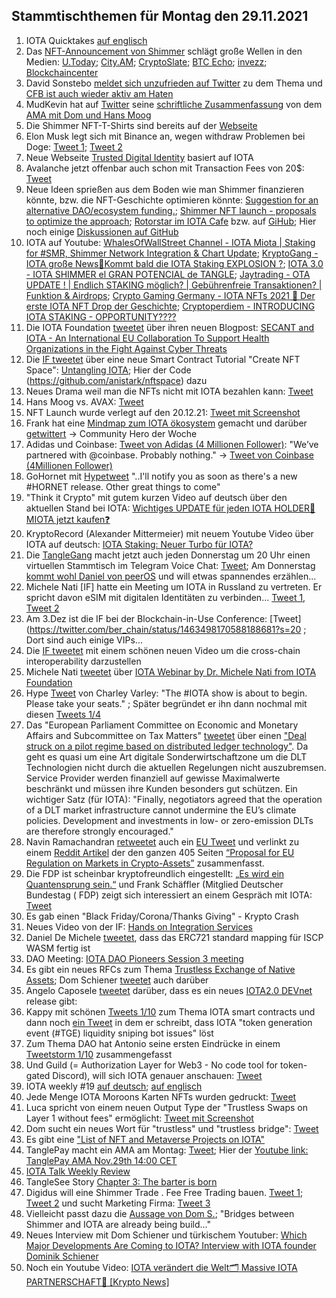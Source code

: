 ## Stammtischthemen für Montag den 29.11.2021

1. IOTA Quicktakes [auf englisch](https://www.youtube.com/watch?v=HJKG1dnlnqc)
2. Das [NFT-Announcement von Shimmer](https://twitter.com/shimmernet/status/1462825664848007175?s=20) schlägt große Wellen in den Medien: [U.Today](https://u.today/iotas-shimmer-network-receives-first-genesis-nft-collection); [City.AM](https://www.cityam.com/iota-debuts-genesis-nfts-on-newly-launched-shimmer-network/); [CryptoSlate](https://cryptoslate.com/iota-debuts-genesis-nfts-on-newly-launched-shimmer-network-to-reward-early-adopters/); [BTC Echo](https://www.btc-echo.de/news/schritt-fuer-schritt-iota-stellt-genesis-nfts-vor-129998/); [invezz](https://invezz.com/de/news/2021/11/22/iota-bringt-shimmer-jersey-genesis-nfts-in-limitierter-auflage-auf-markt/); [Blockchaincenter](https://www.blockchaincenter.net/shimmer/)
3. David Sonstebo [meldet sich unzufrieden auf Twitter](https://twitter.com/DavidSonstebo/status/1462873954725642246?s=20) zu dem Thema und [CFB ist auch wieder aktiv am Haten](https://twitter.com/c___f___b/status/1463121450282409985?s=20)
4. MudKevin hat auf [Twitter](https://twitter.com/MudKevin/status/1463049267648495620?s=20) seine [schriftliche Zusammenfassung](https://docs.google.com/document/d/1xyjc61o6Y0s9G33BGEIJVzwiitsG8lf-CKH-jiCxTT0/edit?usp=sharing) von dem [AMA mit Dom und Hans Moog](https://www.youtube.com/watch?v=RNEPZ3_0TeE&t=1886s)
5. Die Shimmer NFT-T-Shirts sind bereits auf der [Webseite](https://store.shimmer.network/collections/shimmer-collection)
6. Elon Musk legt sich mit Binance an, wegen withdraw Problemen bei Doge: [Tweet 1](https://twitter.com/elonmusk/status/1463085111600205825?s=20); [Tweet 2](https://twitter.com/elonmusk/status/1463096278171148290?s=20)
7. Neue Webseite [Trusted Digital Identity](https://individni.net/) basiert auf IOTA
8. Avalanche jetzt offenbar auch schon mit Transaction Fees von 20$: [Tweet](https://twitter.com/econoar/status/1462983727747788801?s=20)
9. Neue Ideen sprießen aus dem Boden wie man Shimmer finanzieren könnte, bzw. die NFT-Geschichte optimieren könnte: [Suggestion for an alternative DAO/ecosystem funding.](https://github.com/iota-community/Shimmer-Governance/discussions/5#discussion-3700871); [Shimmer NFT launch - proposals to optimize the approach](https://github.com/iota-community/Shimmer-Governance/discussions/4); [Rotorstar im IOTA Cafe](https://t.me/IOTA_DACH/436897) bzw. auf [GiHub](https://github.com/iota-community/Shimmer-Governance/discussions/6); Hier noch einige [Diskussionen auf GitHub](https://github.com/iota-community/Shimmer-Governance/discussions/4#discussioncomment-1696217)
10. IOTA auf Youtube: [WhalesOfWallStreet Channel - IOTA Miota | Staking for #SMR, Shimmer Network Integration & Chart Update](https://www.youtube.com/watch?v=zwdV-BVp5Wg); [KryptoGang - IOTA große News💎Kommt bald die IOTA Staking EXPLOSION ?](https://www.youtube.com/watch?v=RO80PGh_gJo); [IOTA 3.0 - IOTA SHIMMER el GRAN POTENCIAL de TANGLE](https://www.youtube.com/watch?v=wLqzadkxwC4); [Jaytrading - OTA UPDATE ! | Endlich STAKING möglich? | Gebührenfreie Transaktionen? | Funktion & Airdrops](https://www.youtube.com/watch?v=vz5LuxROGN8); [Crypto Gaming Germany - IOTA NFTs 2021 🤖 Der erste IOTA NFT Drop der Geschichte](https://www.youtube.com/watch?v=XN31CM_6tss&t=64s); [Cryptoperdiem - INTRODUCING IOTA STAKING - OPPORTUNITY????](https://www.youtube.com/watch?v=mU6FLJlhx5s)
11. Die IOTA Foundation [tweetet](https://twitter.com/iota/status/1463178701567401985?s=20) über ihren neuen Blogpost: [SECANT and IOTA - An International EU Collaboration To Support Health Organizations in the Fight Against Cyber Threats](https://blog.iota.org/secant-uses-iota-for-iot-and-data-infrastructure-in-europes-health-industry/)
12. Die [IF tweetet](https://twitter.com/iota/status/1463160747681275907) über eine neue Smart Contract Tutorial "Create NFT Space": [Untangling IOTA](https://www.twitch.tv/videos/1214630511); Hier der Code (https://github.com/anistark/nftspace) dazu
13. Neues Drama weil man die NFTs nicht mit IOTA bezahlen kann: [Tweet](https://twitter.com/dennisnagpal1/status/1463294447605723142?s=20)
14. Hans Moog vs. AVAX: [Tweet](https://twitter.com/hus_qy/status/1463480074418761736?t=KZGlxgkDaBRyZpRWu0V7JA&s=19) 
15. NFT Launch wurde verlegt auf den 20.12.21: [Tweet mit Screenshot](https://twitter.com/rostcrypto/status/1463623032824639491?s=20)
16. Frank hat eine [Mindmap zum IOTA ökosystem](https://graphcommons.com/graphs/e6806379-20b1-48e8-9f6d-d99525d79b2e) gemacht und darüber [getwittert](https://twitter.com/2779530283Mi/status/1463597039493783560?s=20) -> Community Hero der Woche
17. Adidas und Coinbase: [Tweet von Adidas (4 Millionen Follower)](https://twitter.com/adidasoriginals/status/1463571957249630223?s=20): "We’ve partnered with @coinbase. Probably nothing." -> [Tweet von Coinbase (4Millionen Follower)](https://twitter.com/coinbase/status/1463583201113214987?s=20)
18. GoHornet mit [Hypetweet](https://twitter.com/GoHornet/status/1463572294543028228?s=20) "..I'll notify you as soon as there's a new #HORNET release. Other great things to come"
19. "Think it Crypto" mit gutem kurzen Video auf deutsch über den aktuellen Stand bei IOTA: [Wichtiges UPDATE für jeden IOTA HOLDER🚀 MIOTA jetzt kaufen❓](https://www.youtube.com/watch?v=DXpMHEsJIKo)
20. KryptoRecord (Alexander Mittermeier) mit neuem Youtube Video über IOTA auf deutsch: [IOTA Staking: Neuer Turbo für IOTA?](https://www.youtube.com/watch?v=-RaA7-YTmlM)
21. Die [TangleGang](https://t.me/tangle_gang/) macht jetzt auch jeden Donnerstag um 20 Uhr einen virtuellen Stammtisch im Telegram Voice Chat: [Tweet](https://twitter.com/GangTangleTalk/status/1463109150523678723?s=20); Am Donnerstag [kommt wohl Daniel von peerOS](https://twitter.com/Daniel00576657) und will etwas spannendes erzählen...
22. Michele Nati [IF] hatte ein Meeting um IOTA in Russland zu vertreten. Er spricht davon eSIM mit digitalen Identitäten zu verbinden... [Tweet 1](https://twitter.com/michelenati/status/1463787131822874624?s=20), [Tweet 2](https://twitter.com/michelenati/status/1463792372005982208?s=20)
23. Am 3.Dez ist die IF bei der Blockchain-in-Use Conference: [Tweet](https://twitter.com/ber_chain/status/1463498170588188681?s=20 ; Dort sind auch einige VIPs...
24. Die [IF tweetet](https://twitter.com/iota/status/1463462495415320579?s=20) mit einem schönen neuen Video um die cross-chain interoperability darzustellen
25. Michele Nati [tweetet](https://twitter.com/michelenati/status/1463875692119175170?s=20) über [IOTA Webinar by Dr. Michele Nati from IOTA Foundation](https://www.youtube.com/watch?v=6swzmcLmlms&t=4418s)
26. Hype [Tweet](https://twitter.com/c_varley/status/1463869178432180228?s=20) von Charley Varley: "The #IOTA show is about to begin. Please take your seats." ; Später begründet er ihn dann nochmal mit diesen [Tweets 1/4](https://twitter.com/c_varley/status/1463879818970386432?s=20)
27. Das "European Parliament Committee on Economic and Monetary Affairs and Subcommittee on Tax Matters" [tweetet](https://twitter.com/EP_Economics/status/1463570601264754703?s=20) über einen ["Deal struck on a pilot regime based on distributed ledger technology"](https://www.europarl.europa.eu/news/en/press-room/20211124IPR18025/deal-struck-on-a-pilot-regime-based-on-distributed-ledger-technology). Da geht es quasi um eine Art digitale Sonderwirtschaftzone um die DLT Technologien nicht durch die aktuellen Regelungen nicht auszubremsen. Service Provider werden finanziell auf gewisse Maximalwerte beschränkt und müssen ihre Kunden besonders gut schützen. Ein wichtiger Satz (für IOTA): "Finally, negotiators agreed that the operation of a DLT market infrastructure cannot undermine the EU’s climate policies. Development and investments in low- or zero-emission DLTs are therefore strongly encouraged."
28. Navin Ramachandran [retweetet](https://twitter.com/navinram999/status/1464003760548724738?s=20) auch ein [EU Tweet](https://twitter.com/EU2021SI/status/1463550811699617794?s=20) und verlinkt zu einem [Reddit Artikel](https://www.reddit.com/r/CryptoCurrency/comments/r218s7/the_most_important_piece_of_regulation_on/) der den ganzen 405 Seiten [“Proposal for EU Regulation on Markets in Crypto-Assets”](https://www.consilium.europa.eu/media/53105/st14067-en21.pdf) zusammenfasst.
29. Die FDP ist scheinbar kryptofreundlich eingestellt: [„Es wird ein Quantensprung sein.“](https://www.frankschaeffler.de/es-wird-ein-quantensprung-sein/) und Frank Schäffler (Mitglied Deutscher Bundestag ( FDP) zeigt sich interessiert an einem Gespräch mit IOTA: [Tweet](https://twitter.com/f_schaeffler/status/1464593775267926035?s=20)
30. Es gab einen "Black Friday/Corona/Thanks Giving" - Krypto Crash
31. Neues Video von der IF: [Hands on Integration Services](https://www.youtube.com/watch?v=rJ9xwj6QTMw) 
32. Daniel De Michele [tweetet](https://twitter.com/carpclash/status/1464334064056512513?s=20), dass das ERC721 standard mapping für ISCP WASM fertig ist
33. DAO Meeting: [IOTA DAO Pioneers Session 3 meeting](https://www.youtube.com/watch?v=9BDKT8BjYMY)
34. Es gibt ein neues RFCs zum Thema [Trustless Exchange of Native Assets](https://github.com/iotaledger/protocol-rfcs/discussions/42); Dom Schiener [tweetet](https://twitter.com/DomSchiener/status/1464192310485434387?s=20) auch darüber
35. Angelo Caposele [tweetet](https://twitter.com/AngeloCapossele/status/1464289469071249413?s=20) darüber, dass es ein neues [IOTA2.0 DEVnet](https://v2.iota.org/) release gibt:
36. Kappy mit schönen [Tweets 1/10](https://twitter.com/Rob_Daykin/status/1464336084062588941?s=20) zum Thema IOTA smart contracts und dann noch [ein Tweet](https://twitter.com/Rob_Daykin/status/1464810084928671751?s=20) in dem er schreibt, dass IOTA "token generation event (#TGE) liquidity sniping bot issues" löst
37. Zum Thema DAO hat Antonio seine ersten Eindrücke in einem [Tweetstorm 1/10](https://twitter.com/antonionardella/status/1464161236241817600?s=20) zusammengefasst
38. Und Guild (= Authorization Layer for Web3 - No code tool for token-gated Discord), will sich IOTA genauer anschauen: [Tweet](https://twitter.com/guildxyz/status/1464232994508623874?s=20)
39. IOTA weekly #19 [auf deutsch](https://www.youtube.com/watch?v=RSqMoEruth0); [auf englisch](https://www.youtube.com/watch?v=l5YWoUyM390)
40. Jede Menge IOTA Moroons Karten NFTs wurden gedruckt: [Tweet](https://twitter.com/iotamorons/status/1464286532253241355?s=20)
41. Luca spricht von einem neuen Output Type der "Trustless Swaps on Layer 1 without fees" ermöglicht: [Tweet mit Screenshot](https://twitter.com/Schmucklos_/status/1464653355213598726?s=20)
42. Dom sucht ein neues Wort für "trustless" und "trustless bridge": [Tweet](https://twitter.com/DomSchiener/status/1464884973828202498?s=20)
43. Es gibt eine ["List of NFT and Metaverse Projects on IOTA"](https://iotaguide.notion.site/List-of-NFT-and-Metaverse-Projects-on-IOTA-4678428b23ce436289cce45a724f80c0)
44. TanglePay macht ein AMA am Montag: [Tweet](https://twitter.com/tanglepaycom/status/1464933899314757633?s=20); Hier der [Youtube link: TanglePay AMA Nov.29th 14:00 CET](https://www.youtube.com/watch?v=aWMCLQkZZf4)
45. [IOTA Talk Weekly Review](https://www.iota-talk.com/index.php?article/141-week-in-review-from-21th-to-27nd-november-2021/)
46. TangleSee Story [Chapter 3: The barter is born](https://medium.com/@tangleseastory/chapter-3-the-barter-is-born-ded777bf5df6)
47. Digidus will eine Shimmer Trade . Fee Free Trading bauen. [Tweet 1](https://twitter.com/DigidusPrime/status/1464384446828666883?s=20); [Tweet 2](https://twitter.com/DigidusPrime/status/1464620633250144259?s=20) und sucht Marketing Firma: [Tweet 3](https://twitter.com/DigidusPrime/status/1465071392601169925?s=20)
48. Vielleicht passt dazu die [Aussage von Dom S.](https://twitter.com/iotatokennews/status/1465030593650085898?t=4NDnNQkcYhWdeTkFOa8T5g&s=09); "Bridges between Shimmer and IOTA are already being build..."
49. Neues Interview mit Dom Schiener und türkischem Youtuber: [Which Major Developments Are Coming to IOTA? Interview with IOTA founder Dominik Schiener](https://www.youtube.com/watch?v=bNb7M3aCCC4)
50. Noch ein Youtube Video: [IOTA verändert die Welt🗂️ Massive IOTA PARTNERSCHAFT🤝 [Krypto News]](https://www.youtube.com/watch?v=aQ89KnxHzlU)
